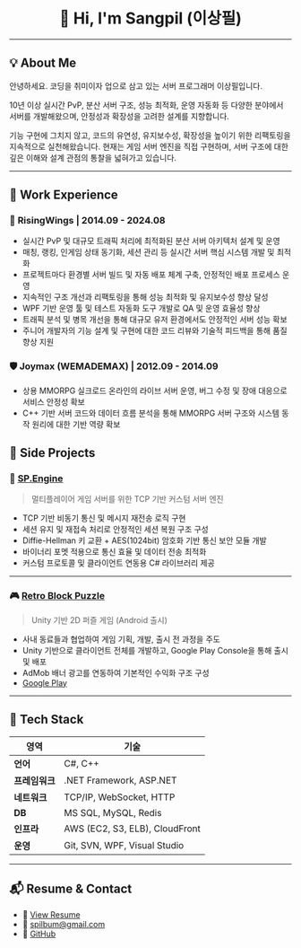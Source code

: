 <h1 align="center">👋 Hi, I'm Sangpil (이상필)</h1>

---

## 💡 About Me
안녕하세요. 코딩을 취미이자 업으로 삼고 있는 서버 프로그래머 이상필입니다.

10년 이상 실시간 PvP, 분산 서버 구조, 성능 최적화, 운영 자동화 등 다양한 분야에서 서버를 개발해왔으며,
안정성과 확장성을 고려한 설계를 지향합니다.

기능 구현에 그치지 않고, 코드의 유연성, 유지보수성, 확장성을 높이기 위한 리팩토링을 지속적으로 실천해왔습니다.
현재는 게임 서버 엔진을 직접 구현하며, 서버 구조에 대한 깊은 이해와 설계 관점의 통찰을 넓혀가고 있습니다.

--- 

## 🏢 Work Experience

### 🪽 **RisingWings | 2014.09 - 2024.08** 
- 실시간 PvP 및 대규모 트래픽 처리에 최적화된 분산 서버 아키텍처 설계 및 운영  
- 매칭, 랭킹, 인게임 상태 동기화, 세션 관리 등 실시간 서버 핵심 시스템 개발 및 최적화  
- 프로젝트마다 환경별 서버 빌드 및 자동 배포 체계 구축, 안정적인 배포 프로세스 운영
- 지속적인 구조 개선과 리팩토링을 통해 성능 최적화 및 유지보수성 향상 달성
- WPF 기반 운영 툴 및 테스트 자동화 도구 개발로 QA 및 운영 효율성 향상  
- 트래픽 분석 및 병목 개선을 통해 대규모 유저 환경에서도 안정적인 서버 성능 확보  
- 주니어 개발자의 기능 설계 및 구현에 대한 코드 리뷰와 기술적 피드백을 통해 품질 향상 지원

### 🛡️ **Joymax (WEMADEMAX) | 2012.09 - 2014.09**
- 상용 MMORPG 실크로드 온라인의 라이브 서버 운영, 버그 수정 및 장애 대응으로 서비스 안정성 확보
- C++ 기반 서버 코드와 데이터 흐름 분석을 통해 MMORPG 서버 구조와 시스템 동작 원리에 대한 기반 역량 확보

## 🚀 Side Projects

### 🧠 [SP.Engine](https://github.com/spilbum/SP.Engine)  
> 멀티플레이어 게임 서버를 위한 TCP 기반 커스텀 서버 엔진

- TCP 기반 비동기 통신 및 메시지 재전송 로직 구현
- 세션 유지 및 재접속 처리로 안정적인 세션 복원 구조 구성
- Diffie-Hellman 키 교환 + AES(1024bit) 암호화 기반 통신 보안 모듈 개발
- 바이너리 포멧 적용으로 통신 효율 및 데이터 전송 최적화
- 커스텀 프로토콜 및 클라이언트 연동용 C# 라이브러리 제공

---

### 🎮 [Retro Block Puzzle](https://github.com/spilbum/RetroBlockPuzzle)  
> Unity 기반 2D 퍼즐 게임 (Android 출시)

- 사내 동료들과 협업하여 게임 기획, 개발, 출시 전 과정을 주도
- Unity 기반으로 클라이언트 전체를 개발하고, Google Play Console을 통해 출시 및 배포
- AdMob 배너 광고를 연동하여 기본적인 수익화 구조 구성
- [Google Play](https://play.google.com/store/apps/details?id=com.lunchlunch.retroblockpuzzle)

---

## 🔧 Tech Stack

| 영역 | 기술 |
|------|------|
| **언어** | C#, C++ |
| **프레임워크** | .NET Framework, ASP.NET |
| **네트워크** | TCP/IP, WebSocket, HTTP |
| **DB** | MS SQL, MySQL, Redis |
| **인프라** | AWS (EC2, S3, ELB), CloudFront |
| **운영** | Git, SVN, WPF, Visual Studio |

---

## 📬 Resume & Contact

- 📄 [View Resume](https://drive.google.com/file/d/1ZPnQyHmkly1svteBi7dNnBm24H-m9n9f/view?usp=drive_link)  
- 📧 spilbum@gmail.com  
- 🔗 [GitHub](https://github.com/spilbum)
